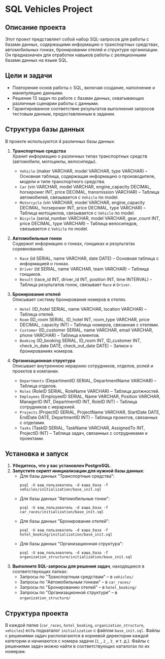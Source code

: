 # SQL Vehicles Project

## Описание проекта
Этот проект представляет собой набор SQL-запросов для работы с базами данных, содержащими информацию о транспортных средствах, автомобильных гонках, бронировании отелей и структуре организации. Он предназначен для отработки навыков работы с реляционными базами данных на языке SQL.

## Цели и задачи
- Повторение основ работы с SQL, включая создание, наполнение и манипуляцию данными.
- Решение 13 задач по работе с базами данных, охватывающих различные сценарии работы с данными.
- Гарантированное соответствие результатов выполнения запросов тестовым данным, предоставленным в задании.

## Структура базы данных

В проекте используются 4 различных базы данных:

1. **Транспортные средства**  
   Хранит информацию о различных типах транспортных средств (автомобили, мотоциклы, велосипеды).
   - `Vehicle` (maker VARCHAR, model VARCHAR, type VARCHAR) – Основная таблица, содержащая информацию о производителе, модели и типе транспортного средства.
   - `Car` (vin VARCHAR, model VARCHAR, engine_capacity DECIMAL, horsepower INT, price DECIMAL, transmission VARCHAR) – Таблица автомобилей, связывается с `Vehicle` по model.
   - `Motorcycle` (vin VARCHAR, model VARCHAR, engine_capacity DECIMAL, horsepower INT, price DECIMAL, type VARCHAR) – Таблица мотоциклов, связывается с `Vehicle` по model.
   - `Bicycle` (serial_number VARCHAR, model VARCHAR, gear_count INT, price DECIMAL, type VARCHAR) – Таблица велосипедов, связывается с `Vehicle` по model.

2. **Автомобильные гонки**  
   Содержит информацию о гонках, гонщиках и результатах соревнований.
   - `Race` (id SERIAL, name VARCHAR, date DATE) – Основная таблица с информацией о гонках.
   - `Driver` (id SERIAL, name VARCHAR, team VARCHAR) – Таблица гонщиков.
   - `Result` (race_id INT, driver_id INT, position INT, time INTERVAL) – Таблица результатов гонок, связывает `Race` и `Driver`.

3. **Бронирование отелей**  
   Описывает систему бронирования номеров в отелях.
   - `Hotel` (ID_hotel SERIAL, name VARCHAR, location VARCHAR) – Таблица отелей.
   - `Room` (ID_room SERIAL, ID_hotel INT, room_type VARCHAR, price DECIMAL, capacity INT) – Таблица номеров, связанная с отелями.
   - `Customer` (ID_customer SERIAL, name VARCHAR, email VARCHAR, phone VARCHAR) – Таблица клиентов.
   - `Booking` (ID_booking SERIAL, ID_room INT, ID_customer INT, check_in_date DATE, check_out_date DATE) – Записи о бронированиях номеров.

4. **Организационная структура**  
   Описывает внутреннюю иерархию сотрудников, отделов, ролей и проектов в компании.
   - `Departments` (DepartmentID SERIAL, DepartmentName VARCHAR) – Таблица отделов.
   - `Roles` (RoleID SERIAL, RoleName VARCHAR) – Таблица должностей.
   - `Employees` (EmployeeID SERIAL, Name VARCHAR, Position VARCHAR, ManagerID INT, DepartmentID INT, RoleID INT) – Таблица сотрудников с иерархией.
   - `Projects` (ProjectID SERIAL, ProjectName VARCHAR, StartDate DATE, EndDate DATE, DepartmentID INT) – Таблица проектов, связанных с отделами.
   - `Tasks` (TaskID SERIAL, TaskName VARCHAR, AssignedTo INT, ProjectID INT) – Таблица задач, связанных с сотрудниками и проектами.

## Установка и запуск
1. **Убедитесь, что у вас установлен PostgreSQL**.
2. **Запустите скрипт инициализации для нужной базы данных**:
   - Для базы данных "Транспортные средства":
     ```
     psql -U ваш_пользователь -d ваша_база -f vehicles/initialization/base_init.sql
     ```
   - Для базы данных "Автомобильные гонки":
     ```
     psql -U ваш_пользователь -d ваша_база -f car_races/initialization/base_init.sql
     ```
   - Для базы данных "Бронирование отелей":
     ```
     psql -U ваш_пользователь -d ваша_база -f hotel_booking/initialization/base_init.sql
     ```
   - Для базы данных "Организационная структура":
     ```
     psql -U ваш_пользователь -d ваша_база -f organization_structure/initialization/base_init.sql
     ```
3. **Выполните SQL-запросы для решения задач**, находящиеся в соответствующих папках:
   - Запросы по "Транспортным средствам" – в `vehicles/`
   - Запросы по "Автомобильным гонкам" – в `car_races/`
   - Запросы по "Бронированию отелей" – в `hotel_booking/`
   - Запросы по "Организационной структуре" – в `organization_structure/`

## Структура проекта
В каждой папке (`car_races`, `hotel_booking`, `organization_structure`, `vehicles`) есть подкаталог `initialization` с файлом `base_init.sql`. Файлы с решениями задач располагаются в корневой директории каждой категории и начинаются с номера задачи (`1_`, `2_`, `3_` и т. д.). Файлы с решениями задач можно найти в соответствующих каталогах по их номерам.
